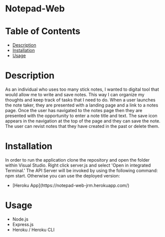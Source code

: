 # <b>Notepad-Web</b>

  # <b>Table of Contents</b>
  - [Description](#description)
  - [Installation](#installation)
  - [Usage](#usage)

  # Description
  <p>As an individual who uses too many stick notes, I wanted to digital tool that would allow me to write and save notes. This way I can organize my thoughts and keep track of tasks that I need to do. When a user launches the note taker, they are presented with a landing page and a link to a notes page. Once the user has navigated to the notes page then they are presented with the opportunity to enter a note title and text. The save icon appears in the navigation at the top of the page and they can save the note. The user can revist notes that they have created in the past or delete them.</p>

  # Installation
  <p>In order to run the application clone the repository and open the folder within Visual Studio. Right click server.js and select 'Open in integrated Terminal.' The API Server will be invoked by using the following command: npm start. Otherwise you can use the deployed version:</p> 
  <ul>
    <li> [Heroku App](https://notepad-web-jrm.herokuapp.com/)
  </ul>

  # Usage
  <ul>
    <li> Node.js
    <li> Express.js
    <li> Heroku / Heroku CLI
  </ul>

